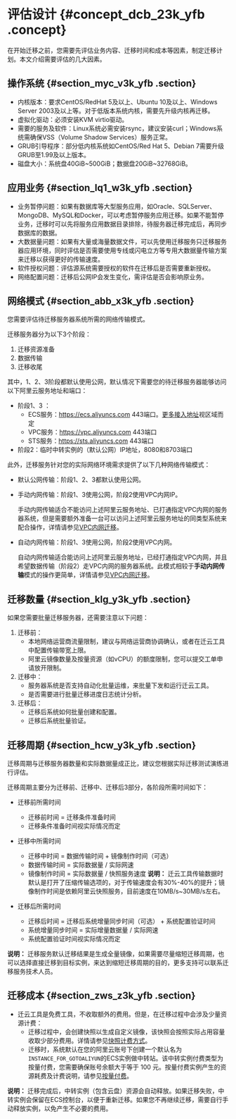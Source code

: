 # 评估设计 {#concept_dcb_23k_yfb .concept}

在开始迁移之前，您需要先评估业务内容、迁移时间和成本等因素，制定迁移计划。本文介绍需要评估的几大因素。

## 操作系统 {#section_myc_v3k_yfb .section}

-   内核版本：要求CentOS/RedHat 5及以上、Ubuntu 10及以上、Windows Server 2003及以上等。对于低版本系统内核，需要先升级内核再迁移。
-   虚拟化驱动：必须安装KVM virtio驱动。
-   需要的服务及软件：Linux系统必需安装rsync，建议安装curl；Windows系统需确保VSS（Volume Shadow Services）服务正常。
-   GRUB引导程序：部分低内核系统如CentOS/Red Hat 5、Debian 7需要升级GRUB至1.99及以上版本。
-   磁盘大小：系统盘40GiB~500GiB；数据盘20GiB~32768GiB。

## 应用业务 {#section_lq1_w3k_yfb .section}

-   业务暂停问题：如果有数据库等大型服务应用，如Oracle、SQLServer、MongoDB、MySQL和Docker，可以考虑暂停服务应用迁移。如果不能暂停业务，迁移时可以先将服务应用数据目录排除，待服务器迁移完成后，再同步数据库的数据。
-   大数据量问题：如果有大量或海量数据文件，可以先使用迁移服务只迁移服务器应用环境，同时评估是否需要使用专线或闪电立方等专用大数据量传输方案来迁移以获得更好的传输速度。
-   软件授权问题：评估源系统需要授权的软件在迁移后是否需要重新授权。
-   网络配置问题：迁移后公网IP会发生变化，需评估是否会影响原业务。

## 网络模式 {#section_abb_x3k_yfb .section}

您需要评估待迁移服务器系统所需的网络传输模式。

迁移服务器分为以下3个阶段：

1.  迁移资源准备
2.  数据传输
3.  迁移收尾

其中，1、2、3阶段都默认使用公网，默认情况下需要您的待迁移服务器能够访问以下阿里云服务地址和端口：

-   阶段1、3 ：
    -   ECS服务：https://ecs.aliyuncs.com 443端口。[更多接入地址](../../../../cn.zh-CN/API参考/快速入门/请求结构.md#)视区域而定
    -   VPC服务：https://vpc.aliyuncs.com 443端口
    -   STS服务：https://sts.aliyuncs.com 443端口
-   阶段2：临时中转实例的（默认公网）IP地址，8080和8703端口

此外，迁移服务针对您的实际网络环境需求提供了以下几种网络传输模式：

-   默认公网传输：阶段1、2、3都默认使用公网。
-   手动内网传输：阶段1、3使用公网，阶段2使用VPC内网IP。

    手动内网传输适合不能访问上述阿里云服务地址、已打通指定VPC内网的服务器系统，但是需要额外准备一台可以访问上述阿里云服务地址的同类型系统来配合操作，详情请参见[VPC内网迁移](cn.zh-CN/迁移服务/迁移教程/迁移方案/VPC内网迁移.md#)。

-   自动内网传输：阶段1、3使用公网，阶段2使用VPC内网。

    自动内网传输适合能访问上述阿里云服务地址，已经打通指定VPC内网，并且希望数据传输（阶段2）走VPC内网的服务器系统。此模式相较于**手动内网传输**模式的操作更简单，详情请参见[VPC内网迁移](cn.zh-CN/迁移服务/迁移教程/迁移方案/VPC内网迁移.md#)。


## 迁移数量 {#section_klg_y3k_yfb .section}

如果您需要批量迁移服务器，还需要注意以下问题：

1.  迁移前：
    -   本地网络运营商流量限制，建议与网络运营商协调确认，或者在迁云工具中配置传输带宽上限。
    -   阿里云镜像数量及按量资源（如vCPU）的额度限制，您可以提交工单申请放开限制。
2.  迁移中：
    -   服务器系统是否支持自动化批量运维，来批量下发和运行迁云工具。
    -   是否需要进行批量迁移进度日志统计分析。
3.  迁移后：
    -   迁移后系统如何批量创建和配置。
    -   迁移后系统批量验证。

## 迁移周期 {#section_hcw_y3k_yfb .section}

迁移周期与迁移服务器数量和实际数据量成正比，建议您根据实际迁移测试演练进行评估。

迁移周期主要分为迁移前、迁移中、迁移后3部分，各阶段所需时间如下：

-   迁移前所需时间
    -   迁移前时间 = 迁移条件准备时间
    -   迁移条件准备时间视实际情况而定
-   迁移中所需时间

    -   迁移中时间 = 数据传输时间 + 镜像制作时间（可选）
    -   数据传输时间 = 实际数据量 / 实际网速
    -   镜像制作时间 = 实际数据量 / 快照服务速度
    **说明：** 迁云工具传输数据时默认是打开了压缩传输选项的，对于传输速度会有30%-40%的提升；镜像制作时间是依赖阿里云快照服务，目前速度在10MB/s~30MB/s左右。

-   迁移后所需时间
    -   迁移后时间 = 迁移后系统增量同步时间（可选） + 系统配置验证时间
    -   系统增量同步时间 = 实际增量数据量 / 实际网速
    -   系统配置验证时间视实际情况而定

**说明：** 迁移服务默认迁移结果是生成全量镜像，如果需要尽量缩短迁移周期，也可以选择直接迁移到目标实例，来达到缩短迁移周期的目的，更多支持可以联系迁移服务技术人员。

## 迁移成本 {#section_zws_z3k_yfb .section}

-   迁云工具是免费工具，不收取额外的费用。但是，在迁移过程中会涉及少量资源计费：
    -   迁移过程中，会创建快照以生成自定义镜像，该快照会按照实际占用容量收取少部分费用。详情请参见[快照计费方式](../../../../cn.zh-CN/产品定价/快照计费方式.md#)。
    -   迁移时，系统默认在您的阿里云账号下创建一个默认名为`INSTANCE_FOR_GOTOALIYUN`的ECS实例做中转站。该中转实例付费类型为按量付费，您需要确保账号余额大于等于 100 元。按量付费实例产生的资源耗费及计费说明，请参见[按量付费](../../../../cn.zh-CN/产品定价/按量付费.md#)。

**说明：** 迁移完成后，中转实例（包含云盘）资源会自动释放。如果迁移失败，中转实例会保留在ECS控制台，以便于重新迁移。如果您不再继续迁移，需要自行手动释放实例，以免产生不必要的费用。

